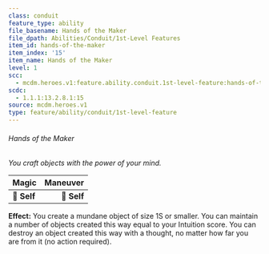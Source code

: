 ```yaml
---
class: conduit
feature_type: ability
file_basename: Hands of the Maker
file_dpath: Abilities/Conduit/1st-Level Features
item_id: hands-of-the-maker
item_index: '15'
item_name: Hands of the Maker
level: 1
scc:
  - mcdm.heroes.v1:feature.ability.conduit.1st-level-feature:hands-of-the-maker
scdc:
  - 1.1.1:13.2.8.1:15
source: mcdm.heroes.v1
type: feature/ability/conduit/1st-level-feature
---
```


###### Hands of the Maker

*You craft objects with the power of your mind.*

| **Magic**   | **Maneuver** |
| ----------- | -----------: |
| **📏 Self** |  **🎯 Self** |

**Effect:** You create a mundane object of size 1S or smaller. You can maintain a number of objects created this way equal to your Intuition score. You can destroy an object created this way with a thought, no matter how far you are from it (no action required).
